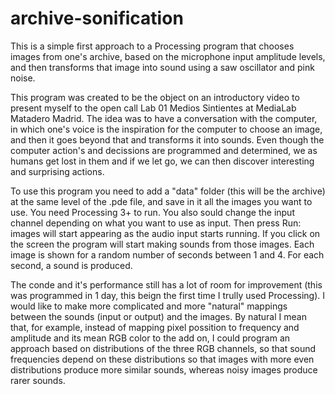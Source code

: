 # archive-sonification
This is a simple first approach to a Processing program that chooses images from one's archive, based on the microphone input amplitude levels, and then transforms that image into sound using a saw oscillator and pink noise.

This program was created to be the object on an introductory video to present myself to the open call Lab 01 Medios Sintientes at MediaLab Matadero Madrid. The idea was to have a conversation with the computer, in which one's voice is the inspiration for the computer to choose an image, and then it goes beyond that and transforms it into sounds. Even though the computer action's and decissions are programmed and determined, we as humans get lost in them and if we let go, we can then discover interesting and surprising actions.

To use this program you need to add a "data" folder (this will be the archive) at the same level of the .pde file, and save in it all the images you want to use. You need Processing 3+ to run. You also sould change the input channel depending on what you want to use as input. Then press Run: images will start appearing as the audio input starts running. If you click on the screen the program will start making sounds from those images. Each image is shown for a random number of seconds between 1 and 4. For each second, a sound is produced.

The conde and it's performance still has a lot of room for improvement (this was programmed in 1 day, this beign the first time I trully used Processing). I would like to make more complicated and more "natural" mappings between the sounds (input or output) and the images. By natural I mean that, for example, instead of mapping pixel possition to frequency and amplitude and its mean RGB color to the add on, I could program an approach based on distributions of the three RGB channels, so that sound frequencies depend on these distributions so that images with more even distributions produce more similar sounds, whereas noisy images produce rarer sounds.
